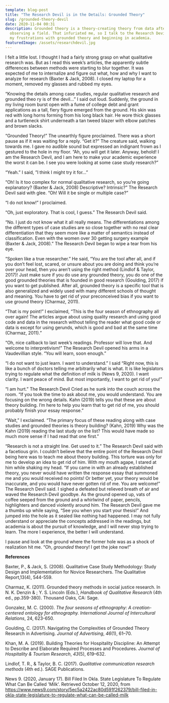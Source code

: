 ```yaml
---
template: blog-post
title: "The Research Devil is in the Details: Grounded Theory"
slug: /grounded-theory-devil
date: 2020-11-04 00:31
description: Grounded theory is a theory-creating theory from data after
  observing a field. That infuriated me, so I talk to the Research Devil about
  my frustrations with grounded theory and beginning in academia.
featuredImage: /assets/researchdevil.jpg
---
```

I felt a little lost. I thought I had a fairly strong grasp on what qualitative research was. But as I read this week’s articles, the apparently subtle differences between methods were starting to blur together. It was expected of me to internalize and figure out what, how and why I want to analyze for research (Baxter & Jack, 2008). I closed my laptop for a moment, removed my glasses and rubbed my eyes.

“Knowing the details among case studies, regular qualitative research and grounded theo ry is of the devil...” I said out loud. Suddenly, the ground in my living room burst open with a fume of college debt and grant applications as a tall, fiery figure emerged from the ground. His skin was red with long horns forming from his long black hair. He wore thick glasses and a turtleneck shirt underneath a tan tweed blazer with elbow patches and brown slacks.

“Grounded Theory!” The unearthly figure proclaimed. There was a short pause as if it was waiting for a reply. “Get it?” The creature said, walking towards me. I gave no audible sound but expressed an indignant frown as I gestured to the hole in my floor. “Ah, you will get it later. Anyway, behold! I am the Research Devil, and I am here to make your academic experience the worst it can be. I see you were looking at some case study research?”

“Yeah.” I said, ”I think I might try it for...”

“Oh! Is it too complex for normal qualitative research, so you’re going explanatory? (Baxter & Jack, 2008) Descriptive? Intrinsic?” The Research Devil said with glee. “Oh! Will it be single or multiple case?”

“I do not know!” I proclaimed.

“Oh, just exploratory. That is cool, I guess.” The Research Devil said.

“No. I just do not know what it all really means. The differentiations among the different types of case studies are so close together with no real clear differentiation that they seem more like a matter of semantics instead of classification. Even with the women over 30 getting surgery example (Baxter & Jack, 2008).” The Research Devil began to wipe a tear from his eye.

“Spoken like a true researcher.” He said, “You are the tool after all, and if you don’t feel lost, scared, or unsure about you are doing and think you’re over your head, then you aren’t using the right method (Lindlof & Taylor, 2017)! Just make sure if you do use any grounded theory, you do one of the good grounded theories that is founded in good research (Goulding, 2017) if you want to get published. After all, grounded theory is a specific tool that is also generalized and widely used with many different schools of thought and meaning. You have to get rid of your preconceived bias if you want to use ground theory (Charmaz, 2011).

“That is my point!” I exclaimed, “This is the four season of ethnography all over again! The articles argue about using quality research and using good code and data in the research without telling the reader what good code or data is except for using gerunds, which is good and bad at the same time (Charmaz, 2011).”

“Oh, nice callback to last week’s readings. Professor will love that. And welcome to interpretivism!” The Research Devil opened his arms in a Vaudevillian style. “You will learn, soon enough.”

“I do not want to just learn. I want to understand.” I said “Right now, this is like a bunch of doctors telling me arbitrarily what is what. It is like legislators trying to regulate what the definition of milk is (News 9, 2020). I want clarity. I want peace of mind. But most importantly, I want to get rid of you!”

“I am hurt.” The Research Devil Cried as he sunk into the couch across the room. “If you took the time to ask about me, you would understand. You are focusing on the wrong details. Kahn (2019) tells you that these are about theory building. I’m here to help you learn that to get rid of me, you should probably finish your essay response.”

“Wait,” I exclaimed. “The primary focus of these reading along with case studies and grounded theories is theory building? (Kahn, 2019) Why was the Kahn (2019) reading the last study on the list? This would have made so much more sense if I had read that one first.”

“Research is not a straight line. Get used to it.” The Research Devil said with a facetious grin. I couldn’t believe that the entire point of the Research Devil being here was to teach me about theory building. This torture was only for me to develop an idea to get rid of him. With my mouth agape, I stared at him while shaking my head. “If you came in with an already established theory, you never would have written the response essay that summoned me and you would received no points! Or better yet, your theory would be inaccurate, and you would have never gotten rid of me. You are welcome!” The Research Devil said. I sighed a defeated but relieved breath of air and waved the Research Devil goodbye. As the ground opened up, vats of coffee seeped from the ground and a whirlwind of paper, pencils, highlighters and danced violently around him. The Research Devil gave me a thumbs up while saying, “See you when you start your thesis!” And jumped into the hole as it sealed like nothing had happened. I may not fully understand or appreciate the concepts addressed in the readings, but academia is about the pursuit of knowledge, and I will never stop trying to learn. The more I experience, the better I will understand.

I pause and look at the ground where the former hole was as a shock of realization hit me. “Oh, *grounded* theory! I get the joke now!”



**References**

Baxter, P., & Jack, S. (2008). Qualitative Case Study Methodology: Study Design and Implementation for Novice Researchers. The Qualitative Report,13(4), 544-559.

Charmaz, K. (2011). Grounded theory methods in social justice research. In N. K. Denzin & ; Y. S. Lincoln (Eds.), *Handbook of Qualitative Research* (4th ed., pp.359-380). Thousand Oaks, CA: Sage.

Gonzalez, M. C. (2000). *The four seasons of ethnography: A creation-centered ontology for ethnography.* *International Journal of Intercultural Relations*, 24, 623-650.

Goulding, C. (2017). Navigating the Complexities of Grounded Theory Research in Advertising. *Journal of Advertising*, *46*(1), 61–70.

Khan, M. A. (2019). Building Theories for Hospitality Discipline: An Attempt to Describe and Elaborate Required Processes and Procedures. *Journal of Hospitality & Tourism Research*, *43*(5), 619–632.

Lindlof, T. R., & Taylor, B. C. (2017). *Qualitative communication research methods* (4th ed.). SAGE Publications.

News 9. (2020, January 17). Bill Filed In Okla. State Legislature To Regulate What Can Be Called 'Milk'. Retrieved October 12, 2020, from https://www.news9.com/story/5ec5a2422ac80d591f262379/bill-filed-in-okla-state-legislature-to-regulate-what-can-be-called-milk
